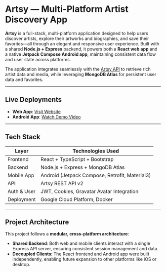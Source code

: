 # Artsy — Multi-Platform Artist Discovery App

**Artsy** is a full-stack, multi-platform application designed to help users discover artists, explore their artworks and biographies, and save their favorites—all through an elegant and responsive user experience. Built with a shared **Node.js + Express** backend, it powers both a **React web app** and a native **Jetpack Compose Android app**, maintaining consistent data flow and user state across platforms.

The application integrates seamlessly with the [Artsy API](https://developers.artsy.net/v2/) to retrieve rich artist data and media, while leveraging **MongoDB Atlas** for persistent user data and favorites.

---

## Live Deployments

- **Web App**: [Visit Website](https://react-frontend-1087721607794.us-central1.run.app)
- **Android App**: [Watch Demo Video](demo.mov)

---

## Tech Stack

| Layer        | Technologies Used                                  |
|--------------|----------------------------------------------------|
| Frontend     | React + TypeScript + Bootstrap                     |
| Backend      | Node.js + Express + MongoDB Atlas                  |
| Mobile App   | Android (Jetpack Compose, Retrofit, Material3)     |
| API          | Artsy REST API v2                                  |
| Auth & User  | JWT, Cookies, Gravatar Avatar Integration          |
| Deployment   | Google Cloud Platform, Docker                      |

---

## Project Architecture

This project follows a **modular, cross-platform architecture**:
- **Shared Backend**: Both web and mobile clients interact with a single Express API server, ensuring consistent session management and data.
- **Decoupled Clients**: The React frontend and Android app were built independently, enabling future expansion to other platforms like iOS or desktop.

